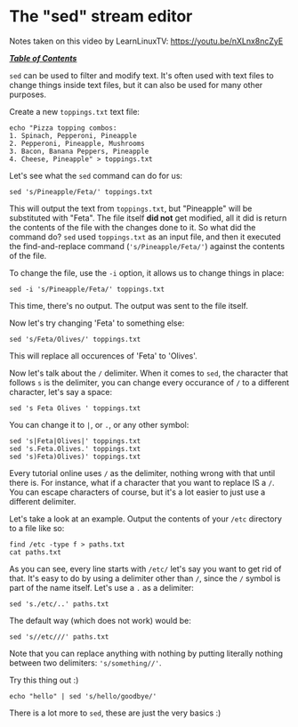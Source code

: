 # The "sed" stream editor

Notes taken on this video by LearnLinuxTV: https://youtu.be/nXLnx8ncZyE

[***Table of Contents***](/README.md)  

`sed` can be used to filter and modify text. It's often used with text files to
change things inside text files, but it can also be used for many other
purposes.

Create a new `toppings.txt` text file:

```
echo "Pizza topping combos:
1. Spinach, Pepperoni, Pineapple
2. Pepperoni, Pineapple, Mushrooms
3. Bacon, Banana Peppers, Pineapple
4. Cheese, Pineapple" > toppings.txt
```

Let's see what the `sed` command can do for us:

```
sed 's/Pineapple/Feta/' toppings.txt
```

This will output the text from `toppings.txt`, but "Pineapple" will be
substituted with "Feta". The file itself **did not** get modified, all it did
is return the contents of the file with the changes done to it. So what did the
command do? `sed` used `toppings.txt` as an input file, and then it executed
the find-and-replace command (`'s/Pineapple/Feta/'`) against the contents of
the file. 

To change the file, use the `-i` option, it allows us to change things in
place:

```
sed -i 's/Pineapple/Feta/' toppings.txt
```

This time, there's no output. The output was sent to the file itself.

Now let's try changing 'Feta' to something else:

```
sed 's/Feta/Olives/' toppings.txt
```

This will replace all occurences of 'Feta' to 'Olives'. 

Now let's talk about the `/` delimiter. When it comes to `sed`, the character
that follows `s` is the delimiter, you can change every occurance of `/` to a
different character, let's say a space:

```
sed 's Feta Olives ' toppings.txt
```

You can change it to `|`, or `.`, or any other symbol:

```
sed 's|Feta|Olives|' toppings.txt
sed 's.Feta.Olives.' toppings.txt
sed 's)Feta)Olives)' toppings.txt
```

Every tutorial online uses `/` as the delimiter, nothing wrong with that until
there is. For instance, what if a character that you want to replace IS a `/`.
You can escape characters of course, but it's a lot easier to just use a
different delimiter. 

Let's take a look at an example. Output the contents of your `/etc` directory
to a file like so:

```
find /etc -type f > paths.txt
cat paths.txt
```

As you can see, every line starts with `/etc/` let's say you want to get rid of
that. It's easy to do by using a delimiter other than `/`, since the `/` symbol
is part of the name itself. Let's use a `.` as a delimiter:

```
sed 's./etc/..' paths.txt
```

The default way (which does not work) would be:

```
sed 's//etc///' paths.txt
```

Note that you can replace anything with nothing by putting literally nothing
between two delimiters: `'s/something//'`.

Try this thing out :)

```
echo "hello" | sed 's/hello/goodbye/'
```

There is a lot more to `sed`, these are just the very basics :)
